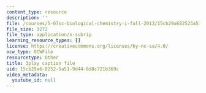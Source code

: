 ```yaml
---
content_type: resource
description: ''
file: /courses/5-07sc-biological-chemistry-i-fall-2013/15cb29a682525a519d448d8c721b369c_ePH6sgXk9vw.vtt
file_size: 3272
file_type: application/x-subrip
learning_resource_types: []
license: https://creativecommons.org/licenses/by-nc-sa/4.0/
ocw_type: OCWFile
resourcetype: Other
title: 3play caption file
uid: 15cb29a6-8252-5a51-9d44-8d8c721b369c
video_metadata:
  youtube_id: null
---
```

